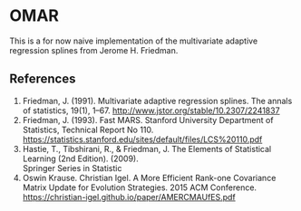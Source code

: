 # OMAR

This is a for now naive implementation of the multivariate adaptive
regression splines from Jerome H. Friedman.

## References

1. Friedman, J. (1991). Multivariate adaptive regression splines. The annals of statistics, 
   19(1), 1–67. http://www.jstor.org/stable/10.2307/2241837
2. Friedman, J. (1993). Fast MARS. Stanford University Department of Statistics, Technical Report No 110. 
   https://statistics.stanford.edu/sites/default/files/LCS%20110.pdf
3. Hastie, T., Tibshirani, R., & Friedman, J. The Elements of Statistical Learning (2nd Edition). (2009).  
   Springer Series in Statistic
4. Oswin Krause. Christian Igel. A More Efficient Rank-one Covariance Matrix Update for Evolution Strategies. 
   2015 ACM Conference. https://christian-igel.github.io/paper/AMERCMAUfES.pdf